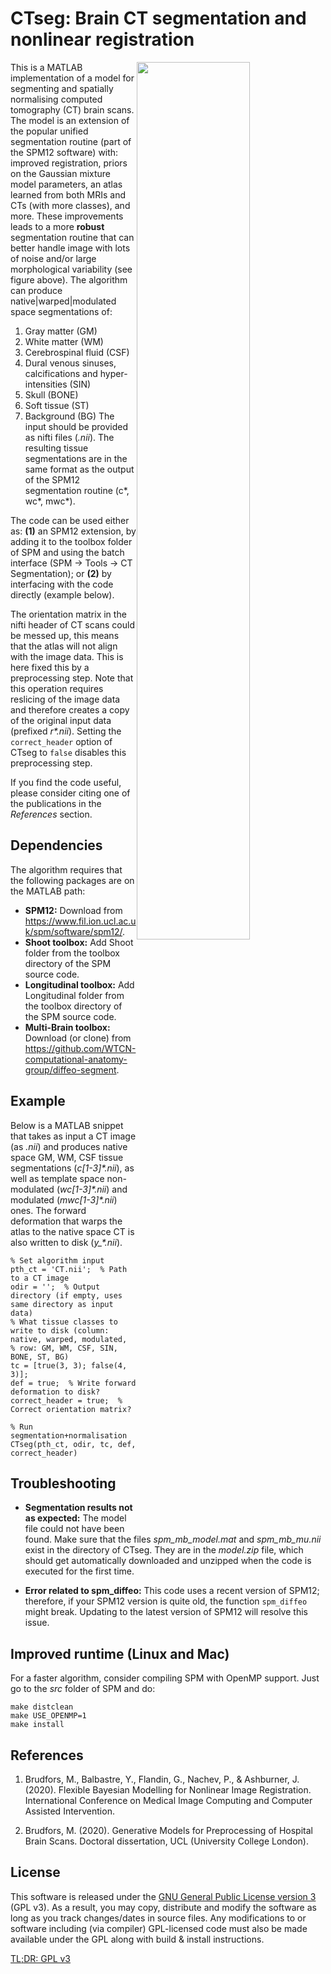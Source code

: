 # CTseg: Brain CT segmentation and nonlinear registration

<img style="float: right;" src="https://github.com/WCHN/CTseg/blob/master/demo.png" width="60%" height="60%">

This is a MATLAB implementation of a model for segmenting and spatially normalising computed tomography (CT) brain scans. The model is an extension of the popular unified segmentation routine (part of the SPM12 software) with: improved registration, priors on the Gaussian mixture model parameters, an atlas learned from both MRIs and CTs (with more classes), and more. These improvements leads to a more **robust** segmentation routine that can better handle image with lots of noise and/or large morphological variability (see figure above). The algorithm can produce native|warped|modulated space segmentations of:
1. Gray matter (GM)
2. White matter (WM)
3. Cerebrospinal fluid (CSF)
4. Dural venous sinuses, calcifications and hyper-intensities (SIN)
5. Skull (BONE)
6. Soft tissue (ST)
7. Background (BG)
The input should be provided as nifti files (*.nii*). The resulting tissue segmentations are in the same format as the output of the SPM12 segmentation routine (c*, wc*, mwc*).

The code can be used either as: **(1)** an SPM12 extension, by adding it to the toolbox folder of SPM and using the batch interface (SPM -> Tools -> CT Segmentation); or **(2)** by interfacing with the code directly (example below).

The orientation matrix in the nifti header of CT scans could be messed up, this means that the atlas will not align with the image data. This is here fixed this by a preprocessing step. Note that this operation requires reslicing of the image data and therefore creates a copy of the original input data (prefixed *r\*.nii*). Setting the ```correct_header``` option of CTseg to ```false``` disables this preprocessing step.

If you find the code useful, please consider citing one of the publications in the *References* section.

## Dependencies

The algorithm requires that the following packages are on the MATLAB path:
* **SPM12:** Download from https://www.fil.ion.ucl.ac.uk/spm/software/spm12/.
* **Shoot toolbox:** Add Shoot folder from the toolbox directory of the SPM source code.
* **Longitudinal toolbox:** Add Longitudinal folder from the toolbox directory of the SPM source code.
* **Multi-Brain toolbox:** Download (or clone) from https://github.com/WTCN-computational-anatomy-group/diffeo-segment.

## Example

Below is a MATLAB snippet that takes as input a CT image (as *.nii*) and produces native space GM, WM, CSF tissue segmentations (*c[1-3]\*.nii*), as well as template space non-modulated (*wc[1-3]\*.nii*) and modulated (*mwc[1-3]\*.nii*) ones. The forward deformation that warps the atlas to the native space CT is also written to disk (*y_\*.nii*).
```
% Set algorithm input
pth_ct = 'CT.nii';  % Path to a CT image
odir = '';  % Output directory (if empty, uses same directory as input data)
% What tissue classes to write to disk (column: native, warped, modulated, 
% row: GM, WM, CSF, SIN, BONE, ST, BG)
tc = [true(3, 3); false(4, 3)];  
def = true;  % Write forward deformation to disk?
correct_header = true;  % Correct orientation matrix?

% Run segmentation+normalisation
CTseg(pth_ct, odir, tc, def, correct_header)
```

## Troubleshooting

* **Segmentation results not as expected:** The model file could not have been found. Make sure that the files *spm_mb_model.mat* and *spm_mb_mu.nii* exist in the directory of CTseg. They are in the *model.zip* file, which should get automatically downloaded and unzipped when the code is executed for the first time.

* **Error related to spm_diffeo:** This code uses a recent version of SPM12; therefore, if your SPM12 version is quite old, the function ```spm_diffeo``` might break. Updating to the latest version of SPM12 will resolve this issue.

## Improved runtime (Linux and Mac)

For a faster algorithm, consider compiling SPM with OpenMP support. Just go to the *src* folder of SPM and do:
```
make distclean
make USE_OPENMP=1
make install
```

## References

1. Brudfors, M., Balbastre, Y., Flandin, G., Nachev, P., & Ashburner, J. (2020).
Flexible Bayesian Modelling for Nonlinear Image Registration. 
International Conference on Medical Image Computing and Computer Assisted Intervention.

2. Brudfors, M. (2020). 
Generative Models for Preprocessing of Hospital Brain Scans.
Doctoral dissertation, UCL (University College London).

## License

This software is released under the [GNU General Public License version 3](LICENSE) (GPL v3). As a result, you may copy, distribute and modify the software as long as you track changes/dates in source files. Any modifications to or software including (via compiler) GPL-licensed code must also be made available under the GPL along with build & install instructions.

[TL;DR: GPL v3](https://tldrlegal.com/license/gnu-general-public-license-v3-(gpl-3))
